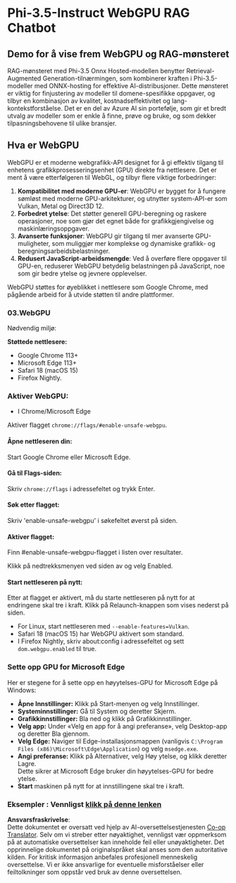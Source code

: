 <!--
CO_OP_TRANSLATOR_METADATA:
{
  "original_hash": "b62864faf628eb07f5231d4885555198",
  "translation_date": "2025-07-17T03:10:47+00:00",
  "source_file": "md/02.Application/01.TextAndChat/Phi3/WebGPUWithPhi35Readme.md",
  "language_code": "no"
}
-->
# Phi-3.5-Instruct WebGPU RAG Chatbot

## Demo for å vise frem WebGPU og RAG-mønsteret

RAG-mønsteret med Phi-3.5 Onnx Hosted-modellen benytter Retrieval-Augmented Generation-tilnærmingen, som kombinerer kraften i Phi-3.5-modeller med ONNX-hosting for effektive AI-distribusjoner. Dette mønsteret er viktig for finjustering av modeller til domene-spesifikke oppgaver, og tilbyr en kombinasjon av kvalitet, kostnadseffektivitet og lang-kontekstforståelse. Det er en del av Azure AI sin portefølje, som gir et bredt utvalg av modeller som er enkle å finne, prøve og bruke, og som dekker tilpasningsbehovene til ulike bransjer.

## Hva er WebGPU  
WebGPU er et moderne webgrafikk-API designet for å gi effektiv tilgang til enhetens grafikkprosesseringsenhet (GPU) direkte fra nettlesere. Det er ment å være etterfølgeren til WebGL, og tilbyr flere viktige forbedringer:

1. **Kompatibilitet med moderne GPU-er**: WebGPU er bygget for å fungere sømløst med moderne GPU-arkitekturer, og utnytter system-API-er som Vulkan, Metal og Direct3D 12.
2. **Forbedret ytelse**: Det støtter generell GPU-beregning og raskere operasjoner, noe som gjør det egnet både for grafikkgjengivelse og maskinlæringsoppgaver.
3. **Avanserte funksjoner**: WebGPU gir tilgang til mer avanserte GPU-muligheter, som muliggjør mer komplekse og dynamiske grafikk- og beregningsarbeidsbelastninger.
4. **Redusert JavaScript-arbeidsmengde**: Ved å overføre flere oppgaver til GPU-en, reduserer WebGPU betydelig belastningen på JavaScript, noe som gir bedre ytelse og jevnere opplevelser.

WebGPU støttes for øyeblikket i nettlesere som Google Chrome, med pågående arbeid for å utvide støtten til andre plattformer.

### 03.WebGPU  
Nødvendig miljø:

**Støttede nettlesere:**  
- Google Chrome 113+  
- Microsoft Edge 113+  
- Safari 18 (macOS 15)  
- Firefox Nightly.

### Aktiver WebGPU:

- I Chrome/Microsoft Edge  

Aktiver flagget `chrome://flags/#enable-unsafe-webgpu`.

#### Åpne nettleseren din:  
Start Google Chrome eller Microsoft Edge.

#### Gå til Flags-siden:  
Skriv `chrome://flags` i adressefeltet og trykk Enter.

#### Søk etter flagget:  
Skriv 'enable-unsafe-webgpu' i søkefeltet øverst på siden.

#### Aktiver flagget:  
Finn #enable-unsafe-webgpu-flagget i listen over resultater.

Klikk på nedtrekksmenyen ved siden av og velg Enabled.

#### Start nettleseren på nytt:  

Etter at flagget er aktivert, må du starte nettleseren på nytt for at endringene skal tre i kraft. Klikk på Relaunch-knappen som vises nederst på siden.

- For Linux, start nettleseren med `--enable-features=Vulkan`.  
- Safari 18 (macOS 15) har WebGPU aktivert som standard.  
- I Firefox Nightly, skriv about:config i adressefeltet og sett `dom.webgpu.enabled` til true.

### Sette opp GPU for Microsoft Edge  

Her er stegene for å sette opp en høyytelses-GPU for Microsoft Edge på Windows:

- **Åpne Innstillinger:** Klikk på Start-menyen og velg Innstillinger.  
- **Systeminnstillinger:** Gå til System og deretter Skjerm.  
- **Grafikkinnstillinger:** Bla ned og klikk på Grafikkinnstillinger.  
- **Velg app:** Under «Velg en app for å angi preferanse», velg Desktop-app og deretter Bla gjennom.  
- **Velg Edge:** Naviger til Edge-installasjonsmappen (vanligvis `C:\Program Files (x86)\Microsoft\Edge\Application`) og velg `msedge.exe`.  
- **Angi preferanse:** Klikk på Alternativer, velg Høy ytelse, og klikk deretter Lagre.  
Dette sikrer at Microsoft Edge bruker din høyytelses-GPU for bedre ytelse.  
- **Start** maskinen på nytt for at innstillingene skal tre i kraft.

### Eksempler : Vennligst [klikk på denne lenken](https://github.com/microsoft/aitour-exploring-cutting-edge-models/tree/main/src/02.ONNXRuntime/01.WebGPUChatRAG)

**Ansvarsfraskrivelse**:  
Dette dokumentet er oversatt ved hjelp av AI-oversettelsestjenesten [Co-op Translator](https://github.com/Azure/co-op-translator). Selv om vi streber etter nøyaktighet, vennligst vær oppmerksom på at automatiske oversettelser kan inneholde feil eller unøyaktigheter. Det opprinnelige dokumentet på originalspråket skal anses som den autoritative kilden. For kritisk informasjon anbefales profesjonell menneskelig oversettelse. Vi er ikke ansvarlige for eventuelle misforståelser eller feiltolkninger som oppstår ved bruk av denne oversettelsen.